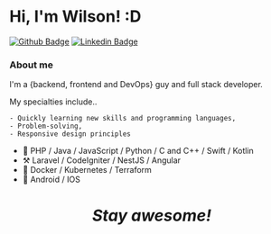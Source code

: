 # Hi, I'm Wilson! :D

[![Github Badge](https://img.shields.io/badge/-Github-000?style=flat-square&logo=Github&logoColor=white&link=https://github.com/WilsonRU)](https://github.com/WilsonRU)
[![Linkedin Badge](https://img.shields.io/badge/-LinkedIn-blue?style=flat-square&logo=Linkedin&logoColor=white&link=https://www.linkedin.com/in/wilson-m-bba835141/)](https://www.linkedin.com/in/wilson-m-bba835141/)

### About me
I'm a {backend, frontend and DevOps} guy and full stack developer.

My specialties include..

    - Quickly learning new skills and programming languages,
    - Problem-solving,
    - Responsive design principles

- :scroll: PHP / Java / JavaScript / Python / C and C++ / Swift / Kotlin
- :hammer_and_pick: Laravel / CodeIgniter / NestJS / Angular
- :wrench: Docker / Kubernetes / Terraform
- :iphone: Android / IOS

<h1 align='center'><i>Stay awesome!</i></h1>
